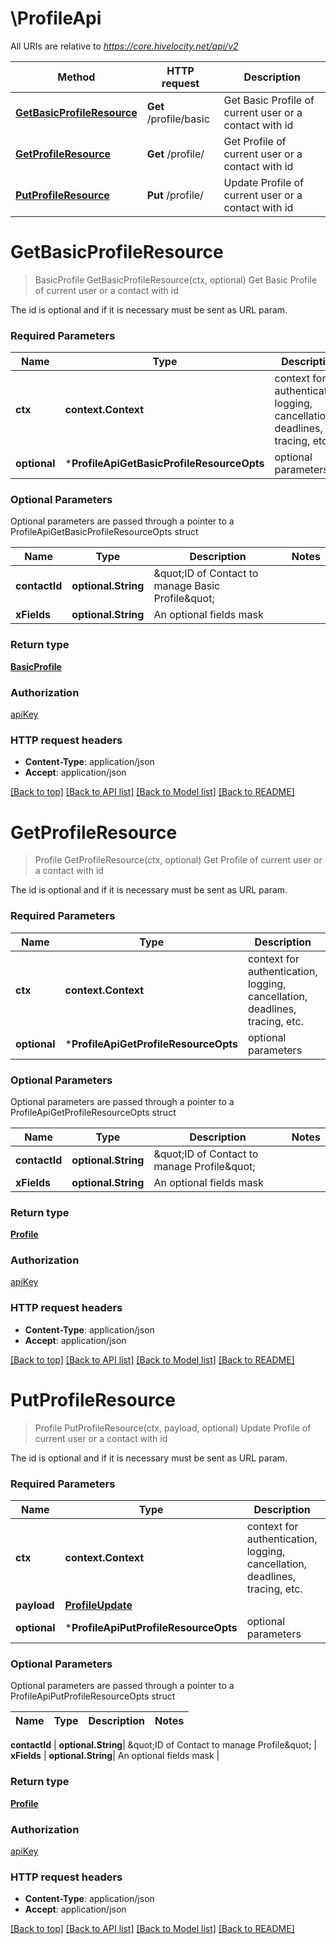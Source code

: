 # \ProfileApi

All URIs are relative to *https://core.hivelocity.net/api/v2*

Method | HTTP request | Description
------------- | ------------- | -------------
[**GetBasicProfileResource**](ProfileApi.md#GetBasicProfileResource) | **Get** /profile/basic | Get Basic Profile of current user or a contact with id
[**GetProfileResource**](ProfileApi.md#GetProfileResource) | **Get** /profile/ | Get Profile of current user or a contact with id
[**PutProfileResource**](ProfileApi.md#PutProfileResource) | **Put** /profile/ | Update Profile of current user or a contact with id


# **GetBasicProfileResource**
> BasicProfile GetBasicProfileResource(ctx, optional)
Get Basic Profile of current user or a contact with id

The id is optional and if it is necessary must be sent as URL param.

### Required Parameters

Name | Type | Description  | Notes
------------- | ------------- | ------------- | -------------
 **ctx** | **context.Context** | context for authentication, logging, cancellation, deadlines, tracing, etc.
 **optional** | ***ProfileApiGetBasicProfileResourceOpts** | optional parameters | nil if no parameters

### Optional Parameters
Optional parameters are passed through a pointer to a ProfileApiGetBasicProfileResourceOpts struct

Name | Type | Description  | Notes
------------- | ------------- | ------------- | -------------
 **contactId** | **optional.String**| \&quot;ID of Contact to manage Basic Profile\&quot; | 
 **xFields** | **optional.String**| An optional fields mask | 

### Return type

[**BasicProfile**](BasicProfile.md)

### Authorization

[apiKey](../README.md#apiKey)

### HTTP request headers

 - **Content-Type**: application/json
 - **Accept**: application/json

[[Back to top]](#) [[Back to API list]](../README.md#documentation-for-api-endpoints) [[Back to Model list]](../README.md#documentation-for-models) [[Back to README]](../README.md)

# **GetProfileResource**
> Profile GetProfileResource(ctx, optional)
Get Profile of current user or a contact with id

The id is optional and if it is necessary must be sent as URL param.

### Required Parameters

Name | Type | Description  | Notes
------------- | ------------- | ------------- | -------------
 **ctx** | **context.Context** | context for authentication, logging, cancellation, deadlines, tracing, etc.
 **optional** | ***ProfileApiGetProfileResourceOpts** | optional parameters | nil if no parameters

### Optional Parameters
Optional parameters are passed through a pointer to a ProfileApiGetProfileResourceOpts struct

Name | Type | Description  | Notes
------------- | ------------- | ------------- | -------------
 **contactId** | **optional.String**| \&quot;ID of Contact to manage Profile\&quot; | 
 **xFields** | **optional.String**| An optional fields mask | 

### Return type

[**Profile**](Profile.md)

### Authorization

[apiKey](../README.md#apiKey)

### HTTP request headers

 - **Content-Type**: application/json
 - **Accept**: application/json

[[Back to top]](#) [[Back to API list]](../README.md#documentation-for-api-endpoints) [[Back to Model list]](../README.md#documentation-for-models) [[Back to README]](../README.md)

# **PutProfileResource**
> Profile PutProfileResource(ctx, payload, optional)
Update Profile of current user or a contact with id

The id is optional and if it is necessary must be sent as URL param.

### Required Parameters

Name | Type | Description  | Notes
------------- | ------------- | ------------- | -------------
 **ctx** | **context.Context** | context for authentication, logging, cancellation, deadlines, tracing, etc.
  **payload** | [**ProfileUpdate**](ProfileUpdate.md)|  | 
 **optional** | ***ProfileApiPutProfileResourceOpts** | optional parameters | nil if no parameters

### Optional Parameters
Optional parameters are passed through a pointer to a ProfileApiPutProfileResourceOpts struct

Name | Type | Description  | Notes
------------- | ------------- | ------------- | -------------

 **contactId** | **optional.String**| \&quot;ID of Contact to manage Profile\&quot; | 
 **xFields** | **optional.String**| An optional fields mask | 

### Return type

[**Profile**](Profile.md)

### Authorization

[apiKey](../README.md#apiKey)

### HTTP request headers

 - **Content-Type**: application/json
 - **Accept**: application/json

[[Back to top]](#) [[Back to API list]](../README.md#documentation-for-api-endpoints) [[Back to Model list]](../README.md#documentation-for-models) [[Back to README]](../README.md)

